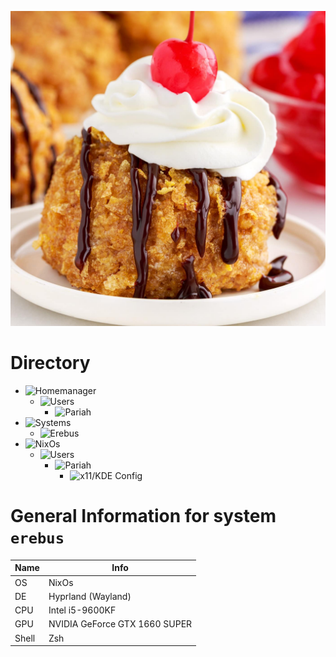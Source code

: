 ![Tiramisu](.github/fried-ice-cream.jpg)

# Directory
- ![Homemanager](home)
  * ![Users](home/users)
    * ![Pariah](home/users/pariah)
- ![Systems](systems)
  * ![Erebus](system/erebus)
- ![NixOs](/)
  * ![Users](users)
    * ![Pariah](users/pariah)
      * ![x11/KDE Config](users/pariah/x11.nix)

# General Information for system `erebus`
| Name | Info |
| --- | --- |
| OS | NixOs |
| DE | Hyprland (Wayland) | 
| CPU | Intel i5-9600KF |
| GPU | NVIDIA GeForce GTX 1660 SUPER |
| Shell | Zsh |

